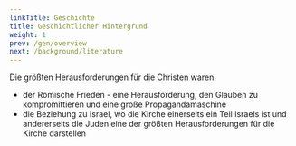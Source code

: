 ```yaml
---
linkTitle: Geschichte
title: Geschichtlicher Hintergrund
weight: 1
prev: /gen/overview
next: /background/literature
---
```


Die größten Herausforderungen für die Christen waren
- der Römische Frieden - eine Herausforderung, den Glauben zu kompromittieren und eine große Propagandamaschine
- die Beziehung zu Israel, wo die Kirche einerseits ein Teil Israels ist und andererseits die Juden eine der größten Herausforderungen für die Kirche darstellen